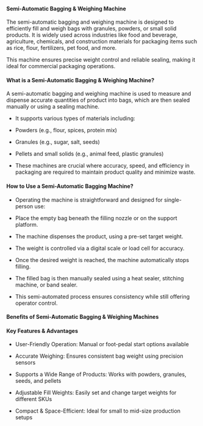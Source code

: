 #### Semi-Automatic Bagging & Weighing Machine
The semi-automatic bagging and weighing machine is designed to efficiently fill and weigh bags with granules, powders, or small solid products. It is widely used across industries like food and beverage, agriculture, chemicals, and construction materials for packaging items such as rice, flour, fertilizers, pet food, and more.

This machine ensures precise weight control and reliable sealing, making it ideal for commercial packaging operations.

#### What is a Semi-Automatic Bagging & Weighing Machine?
A semi-automatic bagging and weighing machine is used to measure and dispense accurate quantities of product into bags, which are then sealed manually or using a sealing machine.

- It supports various types of materials including:

- Powders (e.g., flour, spices, protein mix)

- Granules (e.g., sugar, salt, seeds)

- Pellets and small solids (e.g., animal feed, plastic granules)

- These machines are crucial where accuracy, speed, and efficiency in packaging are required to maintain product quality and minimize waste.

#### How to Use a Semi-Automatic Bagging Machine?
- Operating the machine is straightforward and designed for single-person use:

- Place the empty bag beneath the filling nozzle or on the support platform.

- The machine dispenses the product, using a pre-set target weight.

- The weight is controlled via a digital scale or load cell for accuracy.

- Once the desired weight is reached, the machine automatically stops filling.

- The filled bag is then manually sealed using a heat sealer, stitching machine, or band sealer.

- This semi-automated process ensures consistency while still offering operator control.

#### Benefits of Semi-Automatic Bagging & Weighing Machines
#### Key Features & Advantages
- User-Friendly Operation: Manual or foot-pedal start options available

- Accurate Weighing: Ensures consistent bag weight using precision sensors

- Supports a Wide Range of Products: Works with powders, granules, seeds, and pellets

- Adjustable Fill Weights: Easily set and change target weights for different SKUs

- Compact & Space-Efficient: Ideal for small to mid-size production setups

